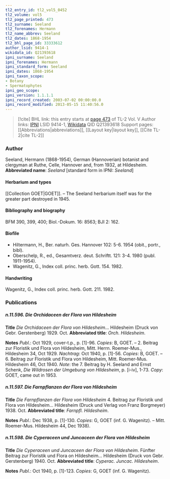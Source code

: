 ```yaml
---
tl2_entry_id: tl2_vol5_0452
tl2_volume: vol5
tl2_page_printed: 473
tl2_surname: Seeland
tl2_forenames: Hermann
tl2_name_abbrev: Seeland
tl2_dates: 1868-1954
tl2_bhl_page_id: 33333612
author_lsid: 9414-1
wikidata_id: Q21393618
ipni_surname: Seeland
ipni_forenames: Hermann
ipni_standard_form: Seeland
ipni_dates: 1868-1954
ipni_taxon_scope: 
- Botany
- Spermatophytes
ipni_geo_scope: 
ipni_version: 1.1.1.1
ipni_record_created: 2003-07-02 00:00:00.0
ipni_record_modified: 2013-05-15 11:40:56.0
---
```


> [!cite] BHL link: this entry starts at [page 473](https://www.biodiversitylibrary.org/page/33333612) of TL-2 Vol. V
> Author links: [IPNI](https://www.ipni.org/a/9414-1) LSID 9414-1, [Wikidata](https://www.wikidata.org/wiki/Q21393618) QID Q21393618
> Support pages: [[Abbreviations|abbreviations]], [[Layout key|layout key]], [[Cite TL-2|cite TL-2]]

### Author

Seeland, Hermann (1868-1954), German (Hannoverian) botanist and clergyman at Ruthe, Celle, Hannover and, from 1932, at Hildesheim. 
**Abbreviated name**: *Seeland* \[standard form in IPNI: *Seeland*\]

#### Herbarium and types

[[Collection GOET|GOET]]. – The Seeland herbarium itself was for the greater part destroyed in 1945.

#### Bibliography and biography

BFM 390, 399, 400; Biol.-Dokum. 16: 8563; BJI 2: 162.

#### Biofile

- Hiltermann, H., Ber. naturh. Ges. Hannover 102: 5-6. 1954 (obit., portr., bibl).
- Oberschelp, R., ed., Gesamtverz. deut. Schriftt. 121: 3-4. 1980 (publ. 1911-1954).
- Wagenitz, G., Index coll. princ. herb. Gott. 154. 1982.

#### Handwriting

Wagenitz, G., Index coll. princ. herb. Gott. 211. 1982.

### Publications

##### n.11.596. Die Orchidaceen der Flora von Hildesheim

**Title**
*Die Orchidaceen der Flora von Hildesheim*... Hildesheim (Druck von Gebr. Gerstenberg) 1929. Oct.
**Abbreviated title**: *Orch. Hildesheim*.

**Notes**
*Publ*.: Oct 1929, cover-t.p., p. \[1\]-96. *Copies*: B, GOET. – 2. Beitrag zur Floristik und Flora von Hildesheim, Mitt. Herrn. Roemer-Mus., Hildesheim 34, Oct 1929.
*Nachtrag*: Oct 1940, p. \[1\]-56. *Copies*: B, GOET. – 6. Beitrag zur Floristik und Flora von Hildesheim, Mitt. Roemer-Mus. Hildesheim 46, Oct 1940.
*Note*: the 7. Beitrag by H. Seeland and Ernst Schenk, *Die Wildrosen der Umgebung von Hildesheim*, p. \[i-iv\], 1-73. *Copy*: GOET, came out in 1953.

##### n.11.597. Die Farnpflanzen der Flora von Hildesheim

**Title**
*Die Farnpflanzen der Flora von Hildesheim* 4. Beitrag zur Floristik und Flora von Hildesheim... Hildesheim (Druck und Verlag von Franz Borgmeyer) 1938. Oct.
**Abbreviated title**: *Farnpfl. Hildesheim*.

**Notes**
*Publ*.: Dec 1938, p. \[1\]-130. *Copies*: G, GOET (inf. G. Wagenitz). – Mitt. Roemer-Mus. Hildesheim 44, Dec 1938).

##### n.11.598. Die Cyperaceen und Juncaceen der Flora von Hildesheim

**Title**
*Die Cyperaceen und Juncaceen der Flora von Hildesheim*. Fünfter Beitrag zur Floristik und Flora on Hildesheim... Hildesheim (Druck von Gebr. Gerstenberg) 1940. Oct.
**Abbreviated title**: *Cyperac. Juncac. Hildesheim*.

**Notes**
*Publ*.: Oct 1940, p. \[1\]-123. *Copies*: G, GOET (inf. G. Wagenitz).

